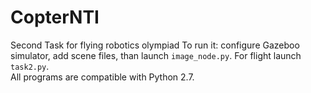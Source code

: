 # CopterNTI
Second Task for flying robotics olympiad
To run it: configure Gazeboo simulator, add scene files, than launch `image_node.py`. For flight launch `task2.py`. <br>
All programs are compatible with Python 2.7.
